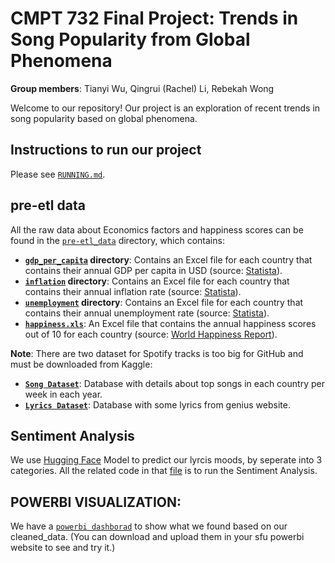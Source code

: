 # CMPT 732 Final Project: Trends in Song Popularity from Global Phenomena
**Group members**: Tianyi Wu, Qingrui (Rachel) Li, Rebekah Wong

Welcome to our repository! Our project is an exploration of recent trends in song popularity based on global phenomena.

## Instructions to run our project

Please see [`RUNNING.md`](RUNNING.md).

## pre-etl data

All the raw data about Economics factors and happiness scores can be found in the [`pre-etl_data`](pre-etl_data) directory, which contains:

- **[`gdp_per_capita`](pre-etl_data/gdp_per_capita) directory**: Contains an Excel file for each country that contains their annual GDP per capita in USD (source: [Statista](https://www.statista.com/)).
- **[`inflation`](pre-etl_data/inflation) directory**: Contains an Excel file for each country that contains their annual inflation rate (source: [Statista](https://www.statista.com/)).
- **[`unemployment`](pre-etl_data/unemployment) directory**: Contains an Excel file for each country that contains their annual unemployment rate (source: [Statista](https://www.statista.com/)).
- **[`happiness.xls`](pre-etl_data/happiness.xls)**: An Excel file that contains the annual happiness scores out of 10 for each country (source: [World Happiness Report](https://worldhappiness.report/data/)).

**Note**: There are two dataset for Spotify tracks is too big for GitHub and must be downloaded from Kaggle:
- **[`Song Dataset`](https://www.kaggle.com/datasets/jfreyberg/spotify-chart-data)**: Database with details about top songs in each country per week in each year.
- **[`Lyrics Dataset`](https://www.kaggle.com/datasets/carlosgdcj/genius-song-lyrics-with-language-information)**: Database with some lyrics from genius website.

## Sentiment Analysis
We use [Hugging Face](https://huggingface.co/) Model to predict our lyrcis moods, by seperate into 3 categories.
All the related code in that [file](sentiment_analysis_code) is to run the Sentiment Analysis.

## POWERBI VISUALIZATION:
We have a [`powerbi dashborad`](BI_dashboard/Visualization.pbix) to show what we found based on our cleaned_data.
(You can download and upload them in your sfu powerbi website to see and try it.)
